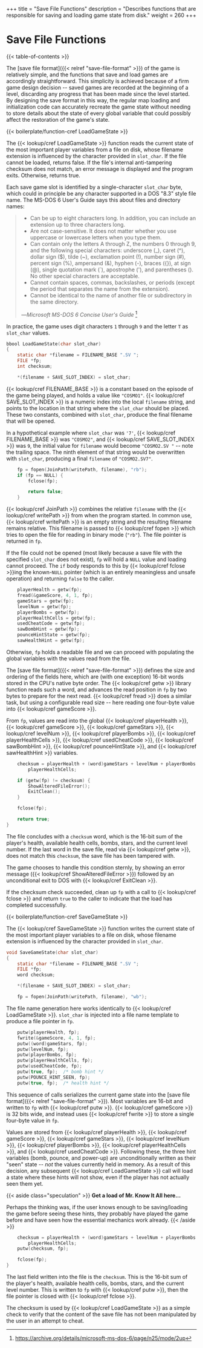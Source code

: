 +++
title = "Save File Functions"
description = "Describes functions that are responsible for saving and loading game state from disk."
weight = 260
+++

# Save File Functions

{{< table-of-contents >}}

The [save file format]({{< relref "save-file-format" >}}) of the game is relatively simple, and the functions that save and load games are accordingly straightforward. This simplicity is achieved because of a firm game design decision -- saved games are recorded at the beginning of a level, discarding any progress that has been made since the level started. By designing the save format in this way, the regular map loading and initialization code can accurately recreate the game state without needing to store details about the state of every global variable that could possibly affect the restoration of the game's state.

{{< boilerplate/function-cref LoadGameState >}}

The {{< lookup/cref LoadGameState >}} function reads the current state of the most important player variables from a file on disk, whose filename extension is influenced by the character provided in `slot_char`. If the file cannot be loaded, returns false. If the file's internal anti-tampering checksum does not match, an error message is displayed and the program exits. Otherwise, returns true.

Each save game slot is identified by a single-character `slot_char` byte, which could in principle be any character supported in a DOS "8.3" style file name. The MS-DOS 6 User's Guide says this about files and directory names:

> * Can be up to eight characters long. In addition, you can include an extension up to three characters long.
> * Are not case-sensitive. It does not matter whether you use uppercase or lowercase letters when you type them.
> * Can contain only the letters A through Z, the numbers 0 through 9, and the following special characters: underscore (\_), caret (^), dollar sign ($), tilde (~), exclamation point (!), number sign (#), percent sign (%), ampersand (&), hyphen (-), braces ({}), at sign (@), single quotation mark (\`), apostrophe ('), and parentheses (). No other special characters are acceptable.
> * Cannot contain spaces, commas, backslashes, or periods (except the period that separates the name from the extension).
> * Cannot be identical to the name of another file or subdirectory in the same directory.
>
> &mdash;_Microsoft MS-DOS 6 Concise User's Guide_ [^dos6manual]

In practice, the game uses digit characters `1` through `9` and the letter `T` as `slot_char` values.

```c
bbool LoadGameState(char slot_char)
{
    static char *filename = FILENAME_BASE ".SV ";
    FILE *fp;
    int checksum;

    *(filename + SAVE_SLOT_INDEX) = slot_char;
```

{{< lookup/cref FILENAME_BASE >}} is a constant based on the episode of the game being played, and holds a value like `"COSMO1"`. {{< lookup/cref SAVE_SLOT_INDEX >}} is a numeric index into the local `filename` string, and points to the location in that string where the `slot_char` should be placed. These two constants, combined with `slot_char`, produce the final filename that will be opened.

In a hypothetical example where `slot_char` was `'7'`, {{< lookup/cref FILENAME_BASE >}} was `"COSMO2"`, and {{< lookup/cref SAVE_SLOT_INDEX >}} was `9`, the initial value for `filename` would become `"COSMO2.SV "` -- note the trailing space. The ninth element of that string would be overwritten with `slot_char`, producing a final `filename` of `"COSMO2.SV7"`.

```c
    fp = fopen(JoinPath(writePath, filename), "rb");
    if (fp == NULL) {
        fclose(fp);

        return false;
    }
```

{{< lookup/cref JoinPath >}} combines the relative `filename` with the {{< lookup/cref writePath >}} from when the program started. In common use, {{< lookup/cref writePath >}} is an empty string and the resulting filename remains relative. This filename is passed to {{< lookup/cref fopen >}} which tries to open the file for reading in binary mode (`"rb"`). The file pointer is returned in `fp`.

If the file could not be opened (most likely because a save file with the specified `slot_char` does not exist), `fp` will hold a `NULL` value and loading cannot proceed. The `if` body responds to this by {{< lookup/cref fclose >}}ing the known-`NULL` pointer (which is an entirely meaningless and unsafe operation) and returning `false` to the caller.

```c
    playerHealth = getw(fp);
    fread(&gameScore, 4, 1, fp);
    gameStars = getw(fp);
    levelNum = getw(fp);
    playerBombs = getw(fp);
    playerHealthCells = getw(fp);
    usedCheatCode = getw(fp);
    sawBombHint = getw(fp);
    pounceHintState = getw(fp);
    sawHealthHint = getw(fp);
```

Otherwise, `fp` holds a readable file and we can proceed with populating the global variables with the values read from the file.

The [save file format]({{< relref "save-file-format" >}}) defines the size and ordering of the fields here, which are (with one exception) 16-bit words stored in the CPU's native byte order. The {{< lookup/cref getw >}} library function reads such a word, and advances the read position in `fp` by two bytes to prepare for the next read. {{< lookup/cref fread >}} does a similar task, but using a configurable read size -- here reading one four-byte value into {{< lookup/cref gameScore >}}.

From `fp`, values are read into the global {{< lookup/cref playerHealth >}}, {{< lookup/cref gameScore >}}, {{< lookup/cref gameStars >}}, {{< lookup/cref levelNum >}}, {{< lookup/cref playerBombs >}}, {{< lookup/cref playerHealthCells >}}, {{< lookup/cref usedCheatCode >}}, {{< lookup/cref sawBombHint >}}, {{< lookup/cref pounceHintState >}}, and {{< lookup/cref sawHealthHint >}} variables.

```c
    checksum = playerHealth + (word)gameStars + levelNum + playerBombs +
        playerHealthCells;

    if (getw(fp) != checksum) {
        ShowAlteredFileError();
        ExitClean();
    }

    fclose(fp);

    return true;
}
```

The file concludes with a `checksum` word, which is the 16-bit sum of the player's health, available health cells, bombs, stars, and the current level number. If the last word in the save file, read via {{< lookup/cref getw >}}, does not match this `checksum`, the save file has been tampered with.

The game chooses to handle this condition sternly, by showing an error message ({{< lookup/cref ShowAlteredFileError >}}) followed by an unconditional exit to DOS with {{< lookup/cref ExitClean >}}.

If the checksum check succeeded, clean up `fp` with a call to {{< lookup/cref fclose >}} and return `true` to the caller to indicate that the load has completed successfully.

{{< boilerplate/function-cref SaveGameState >}}

The {{< lookup/cref SaveGameState >}} function writes the current state of the most important player variables to a file on disk, whose filename extension is influenced by the character provided in `slot_char`.

```c
void SaveGameState(char slot_char)
{
    static char *filename = FILENAME_BASE ".SV ";
    FILE *fp;
    word checksum;

    *(filename + SAVE_SLOT_INDEX) = slot_char;

    fp = fopen(JoinPath(writePath, filename), "wb");
```

The file name generation here works identically to {{< lookup/cref LoadGameState >}}. `slot_char` is injected into a file name template to produce a file pointer in `fp`.

```c
    putw(playerHealth, fp);
    fwrite(&gameScore, 4, 1, fp);
    putw((word)gameStars, fp);
    putw(levelNum, fp);
    putw(playerBombs, fp);
    putw(playerHealthCells, fp);
    putw(usedCheatCode, fp);
    putw(true, fp);  /* bomb hint */
    putw(POUNCE_HINT_SEEN, fp);
    putw(true, fp);  /* health hint */
```

This sequence of calls serializes the current game state into the [save file format]({{< relref "save-file-format" >}}). Most variables are 16-bit and written to `fp` with {{< lookup/cref putw >}}. {{< lookup/cref gameScore >}} is 32 bits wide, and instead uses {{< lookup/cref fwrite >}} to store a single four-byte value in `fp`.

Values are stored from {{< lookup/cref playerHealth >}}, {{< lookup/cref gameScore >}}, {{< lookup/cref gameStars >}}, {{< lookup/cref levelNum >}}, {{< lookup/cref playerBombs >}}, {{< lookup/cref playerHealthCells >}}, and {{< lookup/cref usedCheatCode >}}. Following these, the three hint variables (bomb, pounce, and power-up) are unconditionally written as their "seen" state -- _not_ the values currently held in memory. As a result of this decision, any subsequent {{< lookup/cref LoadGameState >}} call will load a state where these hints will not show, even if the player has not actually seen them yet.

{{< aside class="speculation" >}}
**Get a load of Mr. Know It All here...**

Perhaps the thinking was, if the user knows enough to be saving/loading the game before seeing these hints, they probably have played the game before and have seen how the essential mechanics work already.
{{< /aside >}}

```c
    checksum = playerHealth + (word)gameStars + levelNum + playerBombs +
        playerHealthCells;
    putw(checksum, fp);

    fclose(fp);
}
```

The last field written into the file is the `checksum`. This is the 16-bit sum of the player's health, available health cells, bombs, stars, and the current level number. This is written to `fp` with {{< lookup/cref putw >}}, then the file pointer is closed with {{< lookup/cref fclose >}}.

The checksum is used by {{< lookup/cref LoadGameState >}} as a simple check to verify that the content of the save file has not been manipulated by the user in an attempt to cheat.

[^dos6manual]: https://archive.org/details/microsoft-ms-dos-6/page/n25/mode/2up
